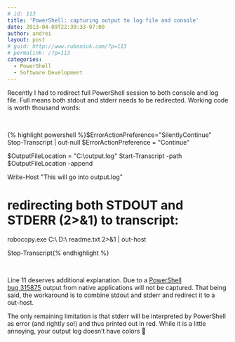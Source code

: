 ```yaml
---
# id: 113
title: 'PowerShell: capturing output to log file and console'
date: 2013-04-09T22:39:33-07:00
author: andrei
layout: post
# guid: http://www.rubaniuk.com/?p=113
# permalink: /?p=113
categories:
  - PowerShell
  - Software Development
---
```

Recently I had to redirect full PowerShell session to both console and log file. Full means both stdout and stderr needs to be redirected. Working code is worth thousand words:

&nbsp;

{% highlight powershell %}$ErrorActionPreference="SilentlyContinue"
Stop-Transcript | out-null
$ErrorActionPreference = "Continue"

$OutputFileLocation = "C:\output.log"
Start-Transcript -path $OutputFileLocation -append

Write-Host "This will go into output.log"

# redirecting both STDOUT and STDERR (2>&1) to transcript:
robocopy.exe C:\ D:\ readme.txt 2>&1 | out-host

Stop-Transcript{% endhighlight %}

&nbsp;

Line 11 deserves additional explanation. Due to a <a href="http://connect.microsoft.com/PowerShell/feedback/details/315875/unable-to-capture-all-session-output-into-a-transcript" target="_blank">PowerShell bug 315875</a> output from native applications will not be captured. That being said, the workaround is to combine stdout and stderr and redirect it to a out-host.

The only remaining limitation is that stderr will be interpreted by PowerShell as error (and rightly so!) and thus printed out in red. While it is a little annoying, your output log doesn&#8217;t have colors 🙂

&nbsp;